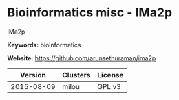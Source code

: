 # Bioinformatics misc - IMa2p

IMa2p

**Keywords:** bioinformatics

**Website:** <https://github.com/arunsethuraman/ima2p>

| Version | Clusters | License |
| ------- | -------- | ------- |
| 2015-08-09 | milou | GPL v3 |
